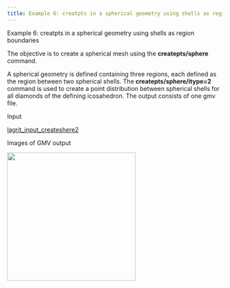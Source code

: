 ```yaml
---
title: Example 6: creatpts in a spherical geometry using shells as region  boundaries
---
```


 Example 6: creatpts in a spherical geometry using shells as region
 boundaries

  The objective is to create a spherical mesh using the
  **createpts/sphere** command.
 
  A spherical geometry is defined containing three regions, each
  defined as the region between two spherical shells. The
  **createpts/sphere/itype=2** command is used to create a point
  distribution between spherical shells for all diamonds of the
  defining icosahedron. The output consists of one gmv file.

 Input     

  [lagrit_input_createshere2](input/lagrit_input_createsphere2.txt)

 Images of GMV output

<img  width="300" src="https://lanl.github.io/LaGriT/assets/images/image6tn.gif"> 
